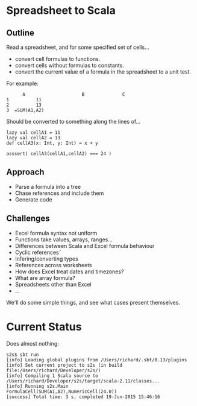 # Spreadsheet to Scala

## Outline

Read a spreadsheet, and for some specified set of cells...

- convert cell formulas to functions.
- convert cells without formulas to constants.
- convert the current value of a formula in the spreadsheet to a unit test.

 For example:

 ```
       A                     B              C
 1          11
 2          13
 3  =SUM(A1,A2)
 ```

 Should be converted to something along the lines of...

 ```
 lazy val cellA1 = 11
 lazy val cellA2 = 13
 def cellA3(x: Int, y: Int) = x + y

 asssert( cellA3(cellA1,cellA2) === 24 )
```

## Approach

 - Parse a formula into a tree
 - Chase references and include them
 - Generate code

## Challenges

- Excel formula syntax not uniform
- Functions take values, arrays, ranges...
- Differences between Scala and Excel formula behaviour
- Cyclic references˜
- Infering/converting types
- References across worksheets
- How does Excel treat dates and timezones?
- What are array formula?
- Spreadsheets other than Excel
- ...

 We'll do some simple things, and see what cases present themselves.

# Current Status

Does almost nothing:

```
s2s$ sbt run
[info] Loading global plugins from /Users/richard/.sbt/0.13/plugins
[info] Set current project to s2s (in build file:/Users/richard/Developer/s2s/)
[info] Compiling 1 Scala source to /Users/richard/Developer/s2s/target/scala-2.11/classes...
[info] Running s2s.Main
FormulaCell(SUM(A1,A2),NumericCell(24.0))
[success] Total time: 3 s, completed 19-Jun-2015 15:46:16
```